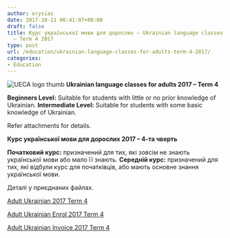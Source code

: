 ```yaml
---
author: orysias
date: 2017-10-11 06:41:07+00:00
draft: false
title: Курс української мови для дорослих – Ukrainian language classes for adults
  – Term 4 2017
type: post
url: /education/ukrainian-language-classes-for-adults-term-4-2017/
categories:
- Education
---
```


![UECA logo thumb](http://www.ozeukes.com/wp-content/uploads/2012/08/UECA-logo-thumb.jpg)
**Ukrainian language classes for adults 2017 – Term 4**

**Beginners Level:** Suitable for students with little or no prior knowledge of Ukrainian.
**Intermediate Level:** Suitable for students with some basic knowledge of Ukrainian.

Refer attachments for details.

**Курс української мови для дорослих 2017 – 4-та чверть**

**Початковий курс:** призначений для тих, які зовсім не знають української мови або мало її знають.
**Середній курс:** призначений для тих, які відбули курс для початківців, або мають oсновне знання української мови.

Деталі у приєднаних файлах.

[](http://www.ozeukes.com/wp-content/uploads/2017/07/Adult-Ukrainian-2017-Term-3.pdf)[Adult Ukrainian 2017 Term 4](http://www.ozeukes.com/wp-content/uploads/2017/10/Adult-Ukrainian-2017-Term-4.pdf)

[Adult Ukrainian Enrol 2017 Term 4](http://www.ozeukes.com/wp-content/uploads/2017/10/Adult-Ukrainian-Enrol-2017-Term-4.pdf)

[Adult Ukrainian Invoice 2017 Term 4](http://www.ozeukes.com/wp-content/uploads/2017/10/Adult-Ukrainian-Invoice-2017-Term-4.pdf)
